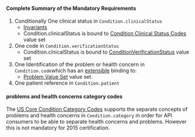 #### Complete Summary of the Mandatory Requirements

1.  Conditionally One clinical status in `Condition.clinicalStatus`
    -   [Invariants]
    -   Condition.clinicalStatus is bound to [Condition Clinical Status Codes] value set
1.  One code in `Condition.verificationStatus`
    -   Condition.clnicalStatus is bound to [ConditionVerificationStatus] value set
1.  One Identification of the problem or health concern in `Condition.code`which has an [extensible](http://build.fhir.org/terminologies.html#extensible) binding to:
    -   [Problem Value Set] value set.
1.  One patient reference in `Condition.patient`



#### problems and health concerns category codes

The [US Core Condition Category Codes] supports the separate concepts of problems and health concerns in `Condition.category` in order for API consumers to be able to separate health concerns and problems. However this is not mandatory for 2015 certification.

  [extensible]: http://build.fhir.org/terminologies.html#extensible
  [Problem Value Set]: valueset-us-core-problem.html
  [Invariants]: http://build.fhir.org/condition.html#invs
  [Condition Clinical Status Codes]: http://build.fhir.org/valueset-condition-clinical.html
  [ConditionVerificationStatus]: http://build.fhir.org/valueset-condition-ver-status.html
  [US Core Condition Profile]: structuredefinition-us-core-condition.html
 [US Core Condition Category Codes]: valueset-us-core-condition-category.html
